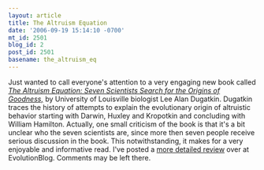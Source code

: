 ```yaml
---
layout: article
title: The Altruism Equation
date: '2006-09-19 15:14:10 -0700'
mt_id: 2501
blog_id: 2
post_id: 2501
basename: the_altruism_eq
---
```

Just wanted to call everyone's attention to a very engaging new book called <a href="http://www.amazon.com/Altruism-Equation-Scientists-Origins-Goodness/dp/0691125902/sr=1-2/qid=1158692099/ref=pd_bbs_2/104-8955047-1217561?ie=UTF8&s=books"><i>The Altruism Equation: Seven Scientists Search for the Origins of Goodness,</i></a> by University of Louisville biologist Lee Alan Dugatkin.  Dugatkin traces the history of attempts to explain the evolutionary origin of altruistic behavior starting with Darwin, Huxley and Kropotkin and concluding with William Hamilton.  Actually, one small criticism of the book is that it's a bit unclear who the seven scientists are, since more then seven people receive serious discussion in the book.  This notwithstanding, it makes for a very enjoyable and informative read.  I've posted a <a href="http://scienceblogs.com/evolutionblog/2006/09/the_altruism_equation.php">more detailed review</a> over at EvolutionBlog.  Comments may be left there.
